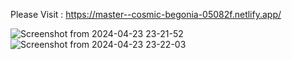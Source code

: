 Please Visit : https://master--cosmic-begonia-05082f.netlify.app/

![Screenshot from 2024-04-23 23-21-52](https://github.com/prabhurajcode/basic-cart/assets/122979954/02c69765-9b89-49c9-a48d-4642052cc667)
![Screenshot from 2024-04-23 23-22-03](https://github.com/prabhurajcode/basic-cart/assets/122979954/122888dd-c6d5-41b1-b304-b128abce2402)
